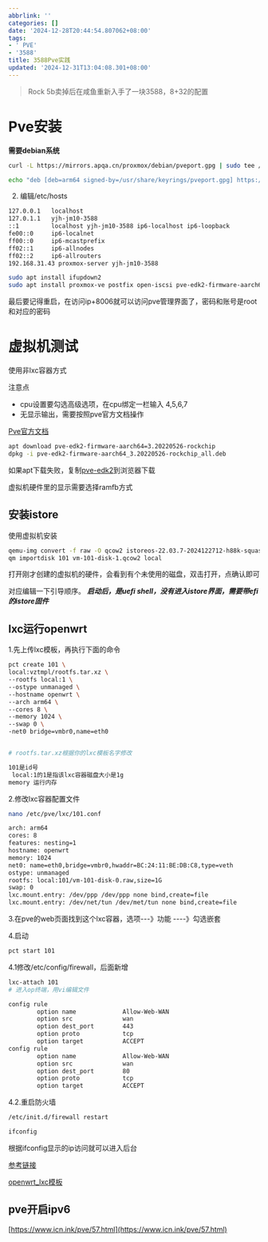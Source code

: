 ```yaml
---
abbrlink: ''
categories: []
date: '2024-12-28T20:44:54.807062+08:00'
tags:
- ' PVE'
- '3588'
title: 3588Pve实践
updated: '2024-12-31T13:04:08.301+08:00'
---
```

> Rock 5b卖掉后在咸鱼重新入手了一块3588，8+32的配置

# Pve安装

**需要debian系统**

```bash
curl -L https://mirrors.apqa.cn/proxmox/debian/pveport.gpg | sudo tee /usr/share/keyrings/pveport.gpg >/dev/null
```

```bash
echo "deb [deb=arm64 signed-by=/usr/share/keyrings/pveport.gpg] https://mirrors.apqa.cn/proxmox/debian/pve bookworm port" | sudo tee  /etc/apt/sources.list.d/pveport.list
```

2. 编辑/etc/hosts

```bash
127.0.0.1   localhost
127.0.1.1   yjh-jm10-3588
::1         localhost yjh-jm10-3588 ip6-localhost ip6-loopback
fe00::0     ip6-localnet
ff00::0     ip6-mcastprefix
ff02::1     ip6-allnodes
ff02::2     ip6-allrouters
192.168.31.43 proxmox-server yjh-jm10-3588
```

```bash
sudo apt install ifupdown2
sudo apt install proxmox-ve postfix open-iscsi pve-edk2-firmware-aarch64
```

最后要记得重启，在访问ip+8006就可以访问pve管理界面了，密码和账号是root和对应的密码

# 虚拟机测试

使用非lxc容器方式

注意点

+ cpu设置要勾选高级选项，在cpu绑定一栏输入 4,5,6,7
+ 无显示输出，需要按照pve官方文档操作

[Pve官方文档](https://github.com/jiangcuo/Proxmox-Port/wiki/Install-Proxmox-VE-on-Debian-bookworm)

```bash
apt download pve-edk2-firmware-aarch64=3.20220526-rockchip
dpkg -i pve-edk2-firmware-aarch64_3.20220526-rockchip_all.deb
```

如果apt下载失败，复制[pve-edk2](https://mirrors.apqa.cn/proxmox/debian/pve/dists/bookworm/port//binary-arm64/pve-edk2-firmware-aarch64_3.20220526-rockchip_all.deb)到浏览器下载

虚拟机硬件里的显示需要选择ramfb方式

## 安装istore

使用虚拟机安装

```bash
qemu-img convert -f raw -O qcow2 istoreos-22.03.7-2024122712-h88k-squashfs-combined.img vm-101-disk-1.qcow2
qm importdisk 101 vm-101-disk-1.qcow2 local
```

打开刚才创建的虚拟机的硬件，会看到有个未使用的磁盘，双击打开，点确认即可

对应编辑一下引导顺序。
***启动后，是uefi shell，没有进入istore界面，需要带efi的istore固件***

## lxc运行openwrt

1.先上传lxc模板，再执行下面的命令

```bash
pct create 101 \
local:vztmpl/rootfs.tar.xz \
--rootfs local:1 \
--ostype unmanaged \
--hostname openwrt \
--arch arm64 \
--cores 8 \
--memory 1024 \
--swap 0 \
-net0 bridge=vmbr0,name=eth0


# rootfs.tar.xz根据你的lxc模板名字修改
```

```bash
101是id号
 local:1的1是指该lxc容器磁盘大小是1g
memory 运行内存
```

2.修改lxc容器配置文件


```bash
nano /etc/pve/lxc/101.conf
```

```bash
arch: arm64
cores: 8
features: nesting=1
hostname: openwrt
memory: 1024
net0: name=eth0,bridge=vmbr0,hwaddr=BC:24:11:BE:DB:C8,type=veth
ostype: unmanaged
rootfs: local:101/vm-101-disk-0.raw,size=1G
swap: 0
lxc.mount.entry: /dev/ppp /dev/ppp none bind,create=file
lxc.mount.entry: /dev/net/tun /dev/met/tun none bind,create=file
```

3.在pve的web页面找到这个lxc容器，选项---》功能  ----》勾选嵌套

4.启动

```bash
pct start 101
```

4.1修改/etc/config/firewall，后面新增

```bash
lxc-attach 101 
# 进入op终端，用vi编辑文件
```

```bash
config rule
        option name             Allow-Web-WAN
        option src              wan
        option dest_port        443
        option proto            tcp
        option target           ACCEPT
config rule
        option name             Allow-Web-WAN
        option src              wan
        option dest_port        80
        option proto            tcp
        option target           ACCEPT
```

4.2.重启防火墙

```bash
/etc/init.d/firewall restart
```

```bash
ifconfig
```

根据ifconfig显示的ip访问就可以进入后台

[参考链接](https://virtualizeeverything.com/2022/05/23/setting-openwrt-in-proxmox-lxc/)

[openwrt_lxc模板](https://mirrors.tuna.tsinghua.edu.cn/lxc-images/images/openwrt/23.05/arm64/default/20241229_11%3A57/)

## pve开启ipv6

[https://www.icn.ink/pve/57.html](https://www.icn.ink/pve/57.html)

